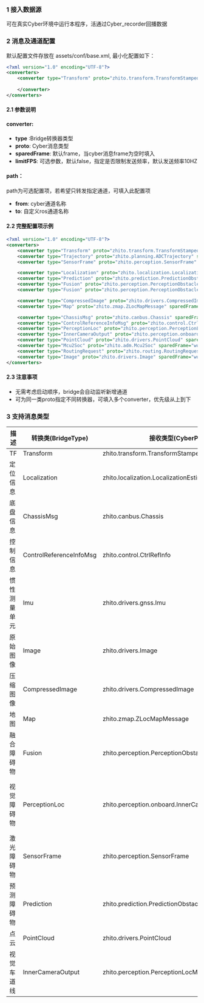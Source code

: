 ### 1 接入数据源
可在真实Cyber环境中运行本程序，活通过Cyber_recorder回播数据

### 2 消息及通道配置
默认配置文件存放在 assets/conf/base.xml, 
最小化配置如下：

```xml
<?xml version="1.0" encoding="UTF-8"?>
<converters>
	<converter type="Transform" proto="zhito.transform.TransformStampeds" sparedFrame="world" limitFPS="false">
        
    </converter>
</converters>
```

#### 2.1 参数说明

#### converter:

 * **type** :Bridge转换器类型
 * **proto**: Cyber消息类型
 * **sparedFrame**: 默认frame，当cyber消息frame为空时填入
 * **limitFPS**: 可选参数，默认false，指定是否限制发送频率，默认发送频率10HZ

#### path：

path为可选配置项，若希望只转发指定通道，可填入此配置项

* **from**: cyber通道名称
* **to**: 自定义ros通道名称

#### 2.2 完整配置项示例

```xml
<?xml version="1.0" encoding="UTF-8"?>
<converters>
	<converter type="Transform" proto="zhito.transform.TransformStampeds" sparedFrame="world" limitFPS="false"></converter>
	<converter type="Trajectory" proto="zhito.planning.ADCTrajectory" sparedFrame="world"></converter>
	<converter type="SensorFrame" proto="zhito.perception.SensorFrame" sparedFrame="world"></converter>

	<converter type="Localization" proto="zhito.localization.LocalizationEstimate" sparedFrame="novatel" limitFPS="false"></converter>
	<converter type="Prediction" proto="zhito.prediction.PredictionObstacles" sparedFrame="world" limitFPS="false"></converter>
	<converter type="Fusion" proto="zhito.perception.PerceptionObstacles" sparedFrame="local" limitFPS="false"></converter>
	<converter type="Fusion" proto="zhito.perception.PerceptionObstacles" sparedFrame="world_fixed" limitFPS="false"></converter>

	<converter type="CompressedImage" proto="zhito.drivers.CompressedImage" sparedFrame="world" limitFPS="false"></converter>
	<converter type="Map" proto="zhito.zmap.ZLocMapMessage" sparedFrame="world" limitFPS="false"></converter>

	<converter type="ChassisMsg" proto="zhito.canbus.Chassis" sparedFrame="world" limitFPS="false"></converter>
	<converter type="ControlReferenceInfoMsg" proto="zhito.control.CtrlRefInfo" sparedFrame="world" limitFPS="false"></converter>
	<converter type="PerceptionLoc" proto="zhito.perception.PerceptionLocMessage" sparedFrame="world" limitFPS="false"></converter>
	<converter type="InnerCameraOutput" proto="zhito.perception.onboard.InnerCameraOutputMessage" sparedFrame="world" limitFPS="false"></converter>
	<converter type="PointCloud" proto="zhito.drivers.PointCloud" sparedFrame="radar" limitFPS="false"></converter>
	<converter type="Mcu2Soc" proto="zhito.adm.Mcu2Soc" sparedFrame="world" limitFPS="false"></converter>
	<converter type="RoutingRequest" proto="zhito.routing.RoutingRequest" sparedFrame="world" limitFPS="false"></converter> -->
	<converter type="Image" proto="zhito.drivers.Image" sparedFrame="world" limitFPS="false" />
</converters>
```



#### 2.3 注意事项

* 无需考虑启动顺序，bridge会自动监听新增通道
* 可为同一类proto指定不同转换器，可填入多个converter，优先级从上到下



### 3 支持消息类型

| 描述         | 转换类(BridgeType)      | 接收类型(CyberProto)                                 | 发送类型(RosMsg)                                             |
| ------------ | ----------------------- | ---------------------------------------------------- | ------------------------------------------------------------ |
| TF           | Transform               | zhito.transform.TransformStampeds                    | geometry_msgs.TransformStamped                              |
| 定位信息     | Localization            | zhito.localization.LocalizationEstimate            | visualization_msgs.Marker、zhito2ros_msg.ZhitoPose         |
| 底盘信息     | ChassisMsg              | zhito.canbus.Chassis                               | zhito2ros_msg.ZhitoChassis                                  |
| 控制信息     | ControlReferenceInfoMsg | zhito.control.CtrlRefInfo                          | zhito2ros_msg.ZhitoControlReferenceInfo                     |
| 惯性测量单元 | Imu                     | zhito.drivers.gnss.Imu                            | sensor_msgs.Imu                                             |
| 原始图像     | Image                   | zhito.drivers.Image                                | sensor_msgs.Image                                           |
| 压缩图像     | CompressedImage         | zhito.drivers.CompressedImage                      | sensor_msgs.CompressedImage                                 |
| 地图         | Map                     | zhito.zmap.ZLocMapMessage                          | visualization_msgs.MarkerArray                              |
| 融合障碍物   | Fusion                  | zhito.perception.PerceptionObstacles               | visualization_msgs.MarkerArray                              |
| 视觉障碍物   | PerceptionLoc           | zhito.perception.onboard.InnerCameraOutputMessage | zhito2ros_msg.ZhitoInnerCameraOutput(原始消息)、zhito2ros_msg.ZhitoImageMarkerArray（图像标记）、visualization_msgs.MarkerArray（三维障碍物） |
| 激光障碍物   | SensorFrame             | zhito.perception.SensorFrame                       | visualization_msgs.MarkerArray                              |
| 预测障碍物   | Prediction              | zhito.prediction.PredictionObstacles               | visualization_msgs.MarkerArray                              |
| 点云         | PointCloud              | zhito.drivers.PointCloud                           | sensor_msgs.PointCloud2                                     |
| 视觉车道线   | InnerCameraOutput       | zhito.perception.PerceptionLocMessage              | zhito2ros_msg.ZhitoImageMarkerArray                         |



